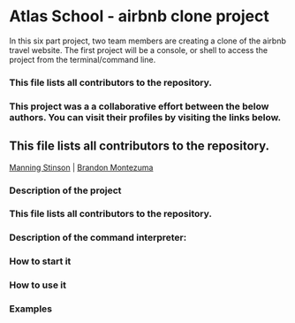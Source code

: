 # Atlas School - airbnb clone project
In this six part project, two team members are creating a clone of the airbnb travel website. The first project will be a console, or shell to access the project from the terminal/command line.

### This file lists all contributors to the repository.

### This project was a a collaborative effort between the below authors. You can visit their profiles by visiting the links below.<br>

## This file lists all contributors to the repository.
[Manning Stinson](https://github.com/manningstinson) |
[Brandon Montezuma](https://github.com/bmontezuma)

### Description of the project
### This file lists all contributors to the repository.
### Description of the command interpreter:
### How to start it
### How to use it
### Examples
